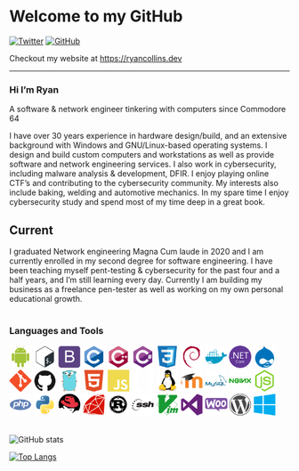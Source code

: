 # Welcome to my GitHub

<a href="https://twitter.com/ryancollins_dev" target="_blank"><img src="https://img.shields.io/badge/-Twitter-1ca0f1?style=flat-square&labelColor=1ca0f1&logo=twitter&logoColor=white" alt="Twitter"></a>
<a href="https://github.com/ryancollins-dev" target="_blank"><img src="https://img.shields.io/badge/-GitHub-181717?style=flat-square&logo=github" alt="GitHub"></a>

Checkout my website at <https://ryancollins.dev><hr>

### Hi I’m Ryan

A software & network engineer tinkering with computers since Commodore 64

I have over 30 years experience in hardware design/build, and an extensive background with Windows and GNU/Linux-based operating systems. I design and build custom computers and workstations as well as provide software and network engineering services. I also work in cybersecurity, including malware analysis & development, DFIR. I enjoy playing online CTF’s and contributing to the cybersecurity community. My interests also include baking, welding and automotive mechanics. In my spare time I enjoy cybersecurity study and spend most of my time deep in a great book.

## Current

I graduated Network engineering Magna Cum laude in 2020 and I am currently enrolled in my second degree for software engineering. I have been teaching myself pent-testing & cybersecurity for the past four and a half years, and I’m still learning every day. Currently I am building my business as a freelance pen-tester as well as working on my own personal educational growth.

#

### Languages and Tools

<section>
<code><img height="40" src="https://raw.githubusercontent.com/devicons/devicon/master/icons/android/android-plain.svg"></code>
<code><img height="40" src="https://raw.githubusercontent.com/devicons/devicon/master/icons/bash/bash-plain.svg"></code>
<code><img height="40" src="https://raw.githubusercontent.com/devicons/devicon/master/icons/bootstrap/bootstrap-plain.svg"></code>
<code><img height="40" src="https://raw.githubusercontent.com/devicons/devicon/master/icons/c/c-original.svg"></code>
<code><img height="40" src="https://raw.githubusercontent.com/devicons/devicon/master/icons/cplusplus/cplusplus-original.svg"></code>
<code><img height="40" src="https://raw.githubusercontent.com/devicons/devicon/master/icons/csharp/csharp-original.svg"></code>
<code><img height="40" src="https://raw.githubusercontent.com/devicons/devicon/master/icons/css3/css3-original.svg"></code>
<code><img height="40" src="https://raw.githubusercontent.com/devicons/devicon/master/icons/debian/debian-original.svg"></code>
<code><img height="40" src="https://raw.githubusercontent.com/devicons/devicon/master/icons/docker/docker-plain.svg"></code>
<code><img height="40" src="https://raw.githubusercontent.com/devicons/devicon/master/icons/dotnetcore/dotnetcore-original.svg"></code>
<code><img height="40" src="https://raw.githubusercontent.com/devicons/devicon/master/icons/drupal/drupal-plain.svg"></code>
<code><img height="40" src="https://raw.githubusercontent.com/devicons/devicon/master/icons/git/git-original.svg"></code>
<code><img height="40" src="https://raw.githubusercontent.com/devicons/devicon/master/icons/github/github-original.svg"></code>
<code><img height="40" src="https://raw.githubusercontent.com/devicons/devicon/master/icons/go/go-original.svg"></code>
<code><img height="40" src="https://raw.githubusercontent.com/devicons/devicon/master/icons/html5/html5-plain.svg"></code>
<code><img height="40" src="https://raw.githubusercontent.com/devicons/devicon/master/icons/javascript/javascript-plain.svg"></code>
<code><img height="40" src="https://raw.githubusercontent.com/devicons/devicon/master/icons/jenkins/jenkins-plain.svg"></code>
<code><img height="40" src="https://raw.githubusercontent.com/devicons/devicon/master/icons/linux/linux-original.svg"></code>
<code><img height="40" src="https://raw.githubusercontent.com/devicons/devicon/master/icons/moodle/moodle-original.svg"></code>
<code><img height="40" src="https://raw.githubusercontent.com/devicons/devicon/master/icons/mysql/mysql-plain-wordmark.svg"></code>
<code><img height="40" src="https://raw.githubusercontent.com/devicons/devicon/master/icons/nginx/nginx-original.svg"></code>
<code><img height="40" src="https://raw.githubusercontent.com/devicons/devicon/master/icons/nodejs/nodejs-plain.svg"></code>
<code><img height="40" src="https://raw.githubusercontent.com/devicons/devicon/master/icons/php/php-plain.svg"></code>
<code><img height="40" src="https://raw.githubusercontent.com/devicons/devicon/master/icons/python/python-original.svg"></code>
<code><img height="40" src="https://raw.githubusercontent.com/devicons/devicon/master/icons/redhat/redhat-original.svg"></code>
<code><img height="40" src="https://raw.githubusercontent.com/devicons/devicon/master/icons/ruby/ruby-plain.svg"></code>
<code><img height="40" src="https://raw.githubusercontent.com/devicons/devicon/master/icons/rust/rust-plain.svg"></code>
<code><img height="40" src="https://raw.githubusercontent.com/devicons/devicon/master/icons/ssh/ssh-original-wordmark.svg"></code>
<code><img height="40" src="https://raw.githubusercontent.com/devicons/devicon/master/icons/vim/vim-plain.svg"></code>
<code><img height="40" src="https://raw.githubusercontent.com/devicons/devicon/master/icons/visualstudio/visualstudio-plain.svg"></code>
<code><img height="40" src="https://raw.githubusercontent.com/devicons/devicon/master/icons/woocommerce/woocommerce-plain.svg"></code>
<code><img height="40" src="https://raw.githubusercontent.com/devicons/devicon/master/icons/wordpress/wordpress-plain.svg"></code>
<code><img height="40" src="https://raw.githubusercontent.com/devicons/devicon/master/icons/windows8/windows8-original.svg"></code>
</section>
<br>

![GitHub stats](https://github-readme-stats.vercel.app/api?username=ryancollins-dev&theme=chartreuse-dark&show_icons=true)

[![Top Langs](https://github-readme-stats.vercel.app/api/top-langs/?username=ryancollins-dev&langs_count=8&theme=chartreuse-dark)](https://github.com/anuraghazra/github-readme-stats)
